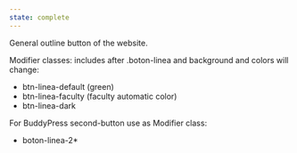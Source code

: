 ```yaml
---
state: complete
---
```

General outline button of the website.

Modifier classes: includes after .boton-linea and background and colors will change:
* btn-linea-default (green)
* btn-linea-faculty (faculty automatic color)
* btn-linea-dark

For BuddyPress second-button use as Modifier class:
* boton-linea-2*